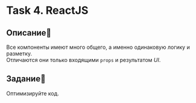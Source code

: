 # Task 4. ReactJS

## Описание📌

Все компоненты имеют много общего, а именно одинаковую логику и разметку.    
Отличаются они только входящими `props` и результатом *UI*.     

## Задание📝

Оптимизируйте код.

<!-- ***

##### [Ссылка на песочницу](https://codesandbox.io/s/task-4-yjbqn4?file=/src/taskComponents.jsx) -->
